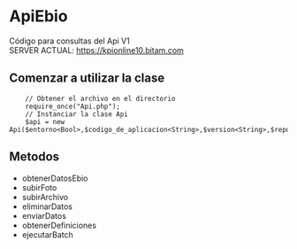 # ApiEbio
Código para consultas del Api V1 <br>
SERVER ACTUAL: https://kpionline10.bitam.com

## Comenzar a utilizar la clase
``` 
    // Obtener el archivo en el directorio
    require_once("Api.php");
    // Instanciar la clase Api
    $api = new Api($entorno<Bool>,$codigo_de_aplicacion<String>,$version<String>,$repositorio<String>);
```

## Metodos
<ul>
    <li>obtenerDatosEbio</li>
    <li>subirFoto</li>
    <li>subirArchivo</li>
    <li>eliminarDatos</li>
    <li>enviarDatos</li>
    <li>obtenerDefiniciones</li>
    <li>ejecutarBatch</li>
</ul>
